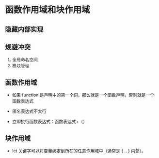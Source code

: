 # 函数作用域和块作用域

## 隐藏内部实现

## 规避冲突

1. 全局命名空间
2. 模块管理

## 函数作用域

- 如果 function 是声明中的第一个词，那么就是一个函数声明，否则就是一个函数表达式

- 匿名表达式不太行
- 立即执行函数表达式：函数表达式+（）


## 块作用域

- let 关键字可以将变量绑定到所在的任意作用域中（通常是 { .. } 内部）。


